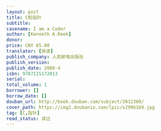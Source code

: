 ```yaml
---
layout: post
title: C和指针
subtitle: 
casename: I am a Coder
author: [Kenneth A.Reek]
donor: 
price: CNY 65.00
translator: [徐波]
publish_company: 人民邮电出版社
publish_version: 
publish_date: 2008-4
isbn: 9787115172013
serial: 
total_volume: 1
borrower: []
borrow_date: []
douban_url: http://book.douban.com/subject/3012360/
cover_path: https://img2.doubanio.com/lpic/s2996168.jpg
tag: [C,指针]
read_status: 读过
---
```

